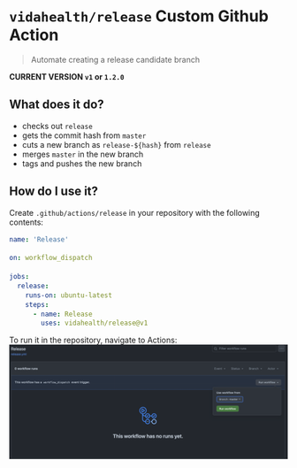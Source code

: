 `vidahealth/release` Custom Github Action
===

> Automate creating a release candidate branch

__CURRENT VERSION `v1` or `1.2.0`__

## What does it do?
* checks out `release`
* gets the commit hash from `master`
* cuts a new branch as `release-${hash}` from `release`
* merges `master` in the new branch
* tags and pushes the new branch

## How do I use it?
Create `.github/actions/release` in your repository with the following contents:

```yaml
name: 'Release'

on: workflow_dispatch

jobs:
  release:
    runs-on: ubuntu-latest
    steps:
      - name: Release
        uses: vidahealth/release@v1
```

To run it in the repository, navigate to Actions:
![run_example.png](run_example.png)
